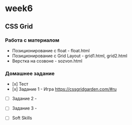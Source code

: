 # week6
## CSS Grid

### Работа с материалом  
- Позиционирование с float - float.html
- Позиционирование с Grid Layout - grid1.html, grid2.html
- Верстка на созвоне - sozvon.html

### Домашнее задание  
- [х] Тест
- [х] Задание 1 - Игра https://cssgridgarden.com/#ru
- [ ] Задание 2 - 
- [ ] Задание 3 - 
- [ ] Soft Skills


